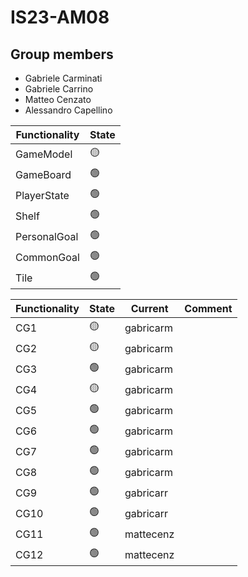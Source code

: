 # IS23-AM08

## Group members
* Gabriele Carminati
* Gabriele Carrino
* Matteo Cenzato
* Alessandro Capellino


| Functionality | State           |
|---------------|-----------------|
| GameModel     | :yellow_circle: | 
| GameBoard     | :green_circle:  |  
| PlayerState   | :green_circle:  |
| Shelf         | :green_circle:  |
| PersonalGoal  | :green_circle:  |
| CommonGoal    | :green_circle:  |
| Tile          | :green_circle:  |




| Functionality | State           | Current   | Comment |
|---------------|-----------------|-----------| ---- |
| CG1           | :yellow_circle: | gabricarm | |
| CG2           | :yellow_circle: | gabricarm | |
| CG3           | :green_circle:  | gabricarm | |
| CG4           | :yellow_circle: | gabricarm | |
| CG5           | :green_circle:  | gabricarm | |
| CG6           | :green_circle:  | gabricarm | |
| CG7           | :green_circle:  | gabricarm | |
| CG8           | :green_circle:  | gabricarm | |
| CG9           | :green_circle:  | gabricarr | |
| CG10          | :green_circle:  | gabricarr | |
| CG11          | :green_circle:  | mattecenz | |
| CG12          | :green_circle:  | mattecenz | |




